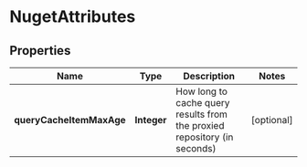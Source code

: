 # NugetAttributes

## Properties
Name | Type | Description | Notes
------------ | ------------- | ------------- | -------------
**queryCacheItemMaxAge** | **Integer** | How long to cache query results from the proxied repository (in seconds) |  [optional]

